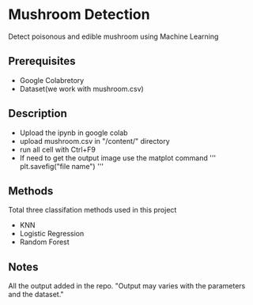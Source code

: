 # Mushroom Detection
Detect poisonous and edible mushroom using Machine Learning
## Prerequisites
* Google Colabretory
* Dataset(we work with mushroom.csv)
## Description
- Upload the ipynb in google colab
- upload mushroom.csv in "/content/" directory
- run all cell with Ctrl+F9
- If need to get the output image use the matplot command
'''
plt.savefig("file name")
'''
## Methods
Total three classifation methods used in this project
* KNN
* Logistic Regression 
* Random Forest
## Notes
All the output added in the repo.
"Output may varies with the parameters and the dataset."
